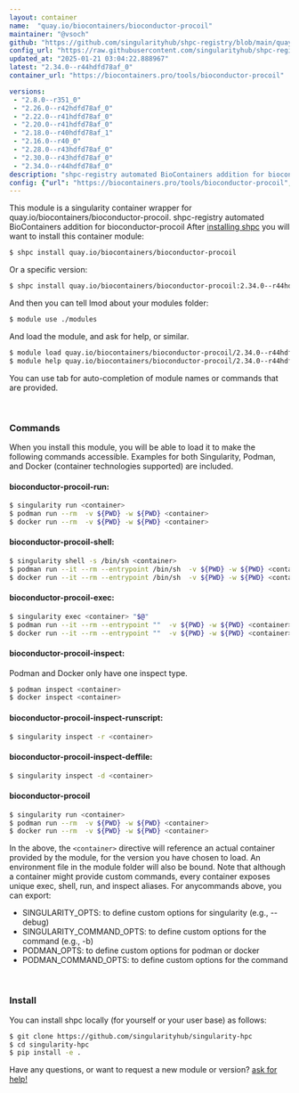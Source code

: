 ```yaml
---
layout: container
name:  "quay.io/biocontainers/bioconductor-procoil"
maintainer: "@vsoch"
github: "https://github.com/singularityhub/shpc-registry/blob/main/quay.io/biocontainers/bioconductor-procoil/container.yaml"
config_url: "https://raw.githubusercontent.com/singularityhub/shpc-registry/main/quay.io/biocontainers/bioconductor-procoil/container.yaml"
updated_at: "2025-01-21 03:04:22.888967"
latest: "2.34.0--r44hdfd78af_0"
container_url: "https://biocontainers.pro/tools/bioconductor-procoil"

versions:
 - "2.8.0--r351_0"
 - "2.26.0--r42hdfd78af_0"
 - "2.22.0--r41hdfd78af_0"
 - "2.20.0--r41hdfd78af_0"
 - "2.18.0--r40hdfd78af_1"
 - "2.16.0--r40_0"
 - "2.28.0--r43hdfd78af_0"
 - "2.30.0--r43hdfd78af_0"
 - "2.34.0--r44hdfd78af_0"
description: "shpc-registry automated BioContainers addition for bioconductor-procoil"
config: {"url": "https://biocontainers.pro/tools/bioconductor-procoil", "maintainer": "@vsoch", "description": "shpc-registry automated BioContainers addition for bioconductor-procoil", "latest": {"2.34.0--r44hdfd78af_0": "sha256:724a03f478edd522c4f50472bbb1fadaeb2d8acaadf4691bcfaae5de7a442b33"}, "tags": {"2.8.0--r351_0": "sha256:88be303ccf93010b4fb8af4f54b77c2678abb247c92c200cdd0fba6615a97b5b", "2.26.0--r42hdfd78af_0": "sha256:974dffe99a43990cb7cf694463812ba6e8959ea4937808768c31840ba0fc22d7", "2.22.0--r41hdfd78af_0": "sha256:79fe5751ca4971eb509d5bf86bd81e37e739e30c4f992e85a7d4cff632f66cbf", "2.20.0--r41hdfd78af_0": "sha256:b47113be5c688c0eae5bf68f4fc0daaf9f9f6afa8ff59751ddc3f6f94906e812", "2.18.0--r40hdfd78af_1": "sha256:e3c2c9fdc3791694a2f8e23a8fb4f4043afe7da372df2cfd1cede644e3e8abfc", "2.16.0--r40_0": "sha256:526b160e530a46a7806a75b021e69f853d31c27753fc36c8cd6239cb388b1162", "2.28.0--r43hdfd78af_0": "sha256:65d8b04182f4d7cc9359813e4164c51524c1283819c735510a39f9f5e153adfc", "2.30.0--r43hdfd78af_0": "sha256:a5cb26c2d059b6f248fceffdc350c274858720332f7ea789f94c0f41117e9289", "2.34.0--r44hdfd78af_0": "sha256:724a03f478edd522c4f50472bbb1fadaeb2d8acaadf4691bcfaae5de7a442b33"}, "docker": "quay.io/biocontainers/bioconductor-procoil"}
---
```


This module is a singularity container wrapper for quay.io/biocontainers/bioconductor-procoil.
shpc-registry automated BioContainers addition for bioconductor-procoil
After [installing shpc](#install) you will want to install this container module:


```bash
$ shpc install quay.io/biocontainers/bioconductor-procoil
```

Or a specific version:

```bash
$ shpc install quay.io/biocontainers/bioconductor-procoil:2.34.0--r44hdfd78af_0
```

And then you can tell lmod about your modules folder:

```bash
$ module use ./modules
```

And load the module, and ask for help, or similar.

```bash
$ module load quay.io/biocontainers/bioconductor-procoil/2.34.0--r44hdfd78af_0
$ module help quay.io/biocontainers/bioconductor-procoil/2.34.0--r44hdfd78af_0
```

You can use tab for auto-completion of module names or commands that are provided.

<br>

### Commands

When you install this module, you will be able to load it to make the following commands accessible.
Examples for both Singularity, Podman, and Docker (container technologies supported) are included.

#### bioconductor-procoil-run:

```bash
$ singularity run <container>
$ podman run --rm  -v ${PWD} -w ${PWD} <container>
$ docker run --rm  -v ${PWD} -w ${PWD} <container>
```

#### bioconductor-procoil-shell:

```bash
$ singularity shell -s /bin/sh <container>
$ podman run --it --rm --entrypoint /bin/sh  -v ${PWD} -w ${PWD} <container>
$ docker run --it --rm --entrypoint /bin/sh  -v ${PWD} -w ${PWD} <container>
```

#### bioconductor-procoil-exec:

```bash
$ singularity exec <container> "$@"
$ podman run --it --rm --entrypoint ""  -v ${PWD} -w ${PWD} <container> "$@"
$ docker run --it --rm --entrypoint ""  -v ${PWD} -w ${PWD} <container> "$@"
```

#### bioconductor-procoil-inspect:

Podman and Docker only have one inspect type.

```bash
$ podman inspect <container>
$ docker inspect <container>
```

#### bioconductor-procoil-inspect-runscript:

```bash
$ singularity inspect -r <container>
```

#### bioconductor-procoil-inspect-deffile:

```bash
$ singularity inspect -d <container>
```



#### bioconductor-procoil

```bash
$ singularity run <container>
$ podman run --rm  -v ${PWD} -w ${PWD} <container>
$ docker run --rm  -v ${PWD} -w ${PWD} <container>
```


In the above, the `<container>` directive will reference an actual container provided
by the module, for the version you have chosen to load. An environment file in the
module folder will also be bound. Note that although a container
might provide custom commands, every container exposes unique exec, shell, run, and
inspect aliases. For anycommands above, you can export:

 - SINGULARITY_OPTS: to define custom options for singularity (e.g., --debug)
 - SINGULARITY_COMMAND_OPTS: to define custom options for the command (e.g., -b)
 - PODMAN_OPTS: to define custom options for podman or docker
 - PODMAN_COMMAND_OPTS: to define custom options for the command

<br>

### Install

You can install shpc locally (for yourself or your user base) as follows:

```bash
$ git clone https://github.com/singularityhub/singularity-hpc
$ cd singularity-hpc
$ pip install -e .
```

Have any questions, or want to request a new module or version? [ask for help!](https://github.com/singularityhub/singularity-hpc/issues)